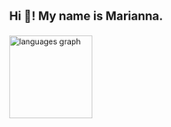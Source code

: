 <h2 align="left">Hi 👋! My name is Marianna.</h2>
<h3 I'm an undergraduate computer science student, and this is my github profile.</h3>

###

<div align="left">
  <img src="https://github-readme-stats.vercel.app/api/top-langs?username=mariannakii&locale=en&hide_title=false&layout=compact&card_width=320&langs_count=5&theme=dracula&hide_border=false" height="150" alt="languages graph"  />
</div>

###
